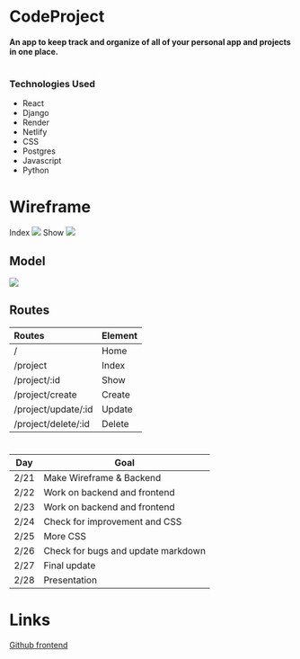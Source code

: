 # CodeProject

#### An app to keep track and organize of all of your personal app and projects in one place.  

#

### Technologies Used

* React
* Django
* Render
* Netlify
* CSS
* Postgres
* Javascript
* Python

#

# Wireframe

Index
![](https://i.imgur.com/IC7u2QU.png)
Show
![](https://i.imgur.com/LIZsr0K.png)


## Model
![](https://i.imgur.com/Qjn6B9U.png)


## Routes

|Routes        | Element         |
|:-------------|:----------------|
|/             | Home            |
|/project      | Index           |
|/project/:id  | Show            |
|/project/create| Create         |
|/project/update/:id | Update    |
|/project/delete/:id | Delete    |

#

| Day | Goal |
|-----|------|
|2/21   | Make Wireframe & Backend |
|2/22 | Work on backend and frontend|
|2/23    | Work on backend and frontend |
|2/24    | Check for improvement and CSS |
|2/25  |  More CSS |
|2/26 | Check for bugs and update markdown |
|2/27 | Final update |
|2/28 | Presentation|

# Links
[Github frontend](https://github.com/vfuertez/Project-4-frontend)

